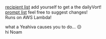 [recipient list](https://docs.google.com/spreadsheets/d/1E0pIfCzWF7sq-p-pB5h6jokS-W6Vt8lR3G2Kv1Y0-mY/edit?gid=0#gid=0) add yourself to get a the dailyVort!  
[prompt list](https://docs.google.com/spreadsheets/d/1mjuKbfme7kxanH-v2OZ6vaWHODiihIvcwQp15r5jKP0/edit?gid=1949586591#gid=1949586591) feel free to suggest changes!  
Runs on AWS Lambda!  

what a Yeahiva causes you to do... 😔  
 hi Noam

